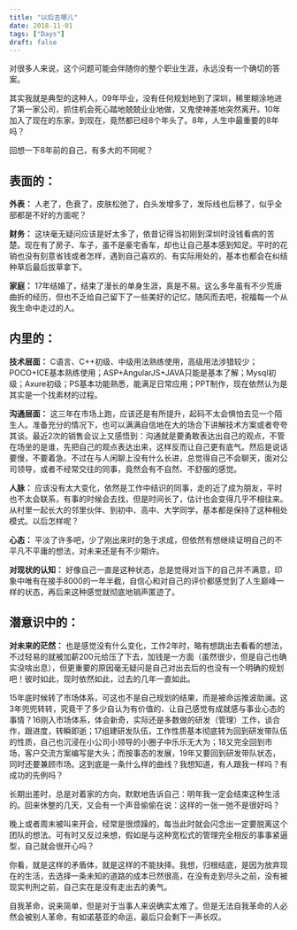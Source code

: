 ```yaml
---
title: "以后去哪儿"
date: 2018-11-01
tags: ["Days"]
draft: false
---
```


对很多人来说，这个问题可能会伴随你的整个职业生涯，永远没有一个确切的答案。

其实我就是典型的这种人，09年毕业，没有任何规划地到了深圳，稀里糊涂地进了第一家公司，抓住机会死心踏地兢兢业业地做，又鬼使神差地突然离开。10年加入了现在的东家，到现在，竟然都已经8个年头了。8年，人生中最重要的8年吗？

回想一下8年前的自己，有多大的不同呢？

## 表面的：
**外表：** 人老了，色衰了，皮肤松弛了，白头发增多了，发际线也后移了，似乎全部都是不好的方面呢？

**财务：** 这块毫无疑问应该是好太多了，依昔记得当初刚到深圳时没钱看病的苦楚。现在有了房子、车子，虽不是豪宅香车，却也让自己基本感到知足。平时的花销也没有刻意省钱或者怎样，遇到自己喜欢的、有实际用处的，基本也都会在纠结种草后最后拔草拿下。

**家庭：** 17年结婚了，结束了漫长的单身生涯，真是不易。这么多年虽有不少荒唐曲折的经历，但也不乏给自己留下了一些美好的记忆，随风而去吧，祝福每一个从我生命中走过的人。

## 内里的：
**技术层面：** C语言、C++初级、中级用法熟练使用，高级用法涉猎较少；POCO+ICE基本熟练使用；ASP+AngularJS+JAVA只能是基本了解；Mysql初级；Axure初级；PS基本功能熟悉，能满足日常应用；PPT制作，现在依然认为是其实是一个找素材的过程。

**沟通层面：** 这三年在市场上跑，应该还是有所提升，起码不太会惧怕去见一个陌生人。准备充分的情况下，也可以满满自信地在大的场合下讲解技术方案或者夸夸其谈。最近2次的销售会议上又感悟到：沟通就是要勇敢表达出自己的观点，不管在场坐的是谁，先把自己的观点表达出来，这样反而让自己更有底气。然后是说话要慢，不要着急。不过在与人闲聊上没有什么长进，总觉得自己不会聊天，面对公司领导，或者不经常交往的同事，竟然会有不自然、不舒服的感觉。

**人脉：** 应该没有太大变化，依然是工作中结识的同事，走的近了成为朋友，平时也不太会联系，有事的时候会去找，但是时间长了，估计也会变得几乎不相往来。从村里一起长大的邻里伙伴、到初中、高中、大学同学，基本都是保持了这种相处模式。以后怎样呢？

**心态：** 平淡了许多吧，少了刚出来时的急于求成，但依然有想继续证明自己的不平凡不平庸的想法，对未来还是有不少期许。

**对现状的认知：** 好像自己一直是这种状态，总是觉得对当下的自己并不满意，印象中唯有在接手8000的一年半截，自信心和对自己的评价都感觉到了人生巅峰一样的状态，再后来这种感觉就彻底地销声匿迹了。

## 潜意识中的：
**对未来的茫然：** 也是感觉没有什么变化，工作2年时，略有想跳出去看看的想法，不过轻易的就被加薪200元给压了下去，加钱是一方面（虽然很少，但是自己也确实没啥出息），但更重要的原因毫无疑问是自己对出去后的也没有一个明确的规划吧！彼时如此，现时依然如此，过去的几年一直如此。

15年底时候转了市场体系，可这也不是自己规划的结果，而是被命运推波助澜。这3年兜兜转转，究竟干了多少自认为有价值的、让自己感觉有成就感与事业心态的事情？16刚入市场体系，体会新奇，实际还是多数做的研发（管理）工作，谈合作，跟进度，转瞬即逝；17组建研发队伍，工作性质基本彻底转为回到研发带队伍的性质，自己也沉浸在小公司小领导的小圈子中乐乐无大为；18又完全回到市场，客户交流方案编写是大头；而按事态的发展，19年又要回到研发带队状态，同时还要兼顾市场。这到底是一条什么样的曲线？我想知道，有人跟我一样吗？有成功的先例吗？

长期出差时，总是对着家的方向，默默地告诉自己：明年我一定会结束这种生活的。回来休整的几天，又会有一个声音偷偷在说：这样的一张一弛不是很好吗？

晚上或者周末被叫来开会，经常是很烦躁的，每当此时就会闪念出一定要脱离这个团队的想法。可有时又反过来想，假如是与这种宽松式的管理完全相反的事事紧逼型，自己就会很开心吗？

你看，就是这样的矛盾体，就是这样的不能抉择。我想，归根结底，是因为放弃现在的生活，去选择一条未知的道路的成本已然很高，在没有走到尽头之前，没有被现实判刑之前，自己实在是没有走出去的勇气。

自我革命，说来简单，但是对于当事人来说确实太难了。但是无法自我革命的人必然会被别人革命，有如诺基亚的命运，最后只会剩下一声长叹。